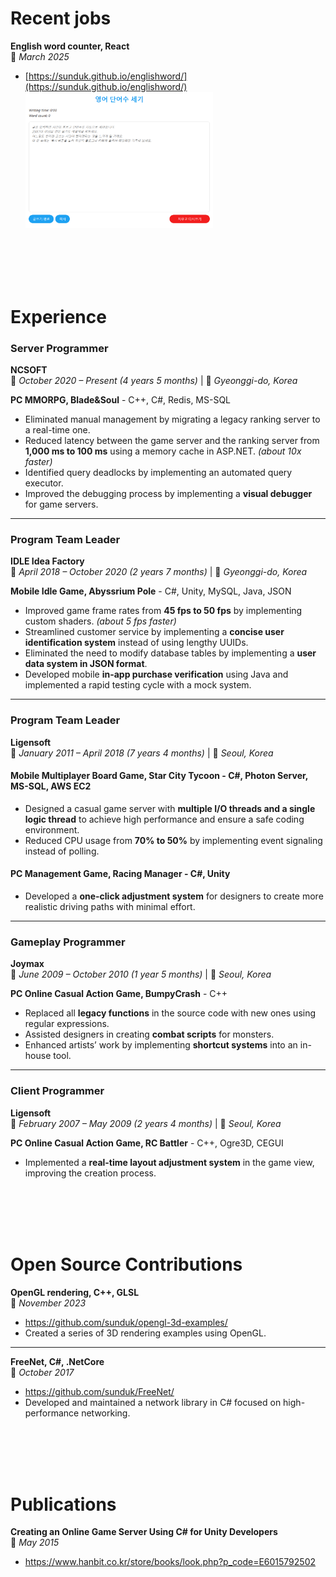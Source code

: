 # Recent jobs

**English word counter, React**  
📅 *March 2025*
- [https://sunduk.github.io/englishword/](https://sunduk.github.io/englishword/)  
  <a href="https://sunduk.github.io/englishword/"><img src="./screenshot_wordcounter.png" width="300px" title="Github_Logo"/></a>


<br><br><br><br>


# Experience

### **Server Programmer**  
**NCSOFT**  
📅 *October 2020 – Present (4 years 5 months)* | 📍 *Gyeonggi-do, Korea*  

**PC MMORPG, Blade&Soul** - C++, C#, Redis, MS-SQL  
- Eliminated manual management by migrating a legacy ranking server to a real-time one.
- Reduced latency between the game server and the ranking server from **1,000 ms to 100 ms** using a memory cache in ASP.NET. *(about 10x faster)*
- Identified query deadlocks by implementing an automated query executor.
- Improved the debugging process by implementing a **visual debugger** for game servers.

---

### **Program Team Leader**  
**IDLE Idea Factory**  
📅 *April 2018 – October 2020 (2 years 7 months)* | 📍 *Gyeonggi-do, Korea*  

**Mobile Idle Game, Abyssrium Pole** - C#, Unity, MySQL, Java, JSON  
- Improved game frame rates from **45 fps to 50 fps** by implementing custom shaders. *(about 5 fps faster)*
- Streamlined customer service by implementing a **concise user identification system** instead of using lengthy UUIDs.
- Eliminated the need to modify database tables by implementing a **user data system in JSON format**.
- Developed mobile **in-app purchase verification** using Java and implemented a rapid testing cycle with a mock system.

---

### **Program Team Leader**  
**Ligensoft**  
📅 *January 2011 – April 2018 (7 years 4 months)* | 📍 *Seoul, Korea*  

#### **Mobile Multiplayer Board Game, Star City Tycoon** - C#, Photon Server, MS-SQL, AWS EC2  
- Designed a casual game server with **multiple I/O threads and a single logic thread** to achieve high performance and ensure a safe coding environment.
- Reduced CPU usage from **70% to 50%** by implementing event signaling instead of polling.

#### **PC Management Game, Racing Manager** - C#, Unity  
- Developed a **one-click adjustment system** for designers to create more realistic driving paths with minimal effort.

---

### **Gameplay Programmer**  
**Joymax**  
📅 *June 2009 – October 2010 (1 year 5 months)* | 📍 *Seoul, Korea*  

**PC Online Casual Action Game, BumpyCrash** - C++  
- Replaced all **legacy functions** in the source code with new ones using regular expressions.
- Assisted designers in creating **combat scripts** for monsters.
- Enhanced artists’ work by implementing **shortcut systems** into an in-house tool.

---

### **Client Programmer**  
**Ligensoft**  
📅 *February 2007 – May 2009 (2 years 4 months)* | 📍 *Seoul, Korea*  

**PC Online Casual Action Game, RC Battler** - C++, Ogre3D, CEGUI  
- Implemented a **real-time layout adjustment system** in the game view, improving the creation process.


<br><br><br><br>

# Open Source Contributions

**OpenGL rendering, C++, GLSL**  
📅 *November 2023*
- https://github.com/sunduk/opengl-3d-examples/
- Created a series of 3D rendering examples using OpenGL.

---

**FreeNet, C#, .NetCore**  
📅 *October 2017*
- https://github.com/sunduk/FreeNet/
- Developed and maintained a network library in C# focused on high-performance networking.


<br><br><br><br>

# Publications

**Creating an Online Game Server Using C# for Unity Developers**  
📅 *May 2015*
- https://www.hanbit.co.kr/store/books/look.php?p_code=E6015792502
 
